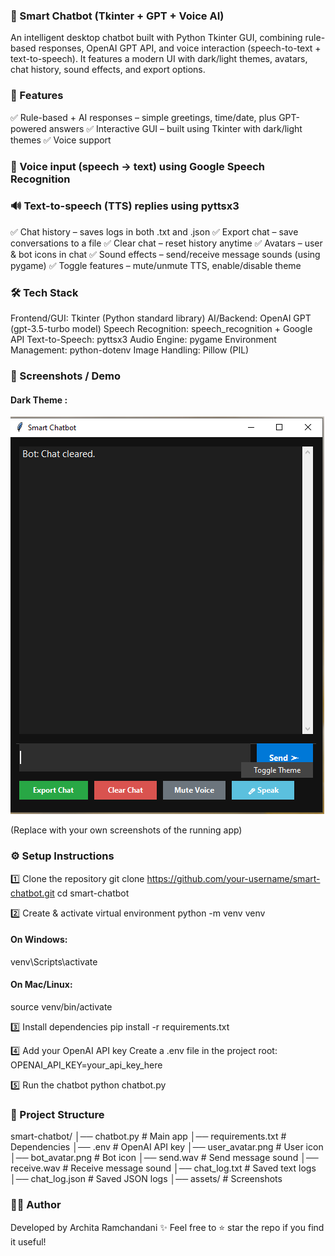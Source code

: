 ### 🧠 Smart Chatbot (Tkinter + GPT + Voice AI)

An intelligent desktop chatbot built with Python Tkinter GUI, combining rule-based responses, OpenAI GPT API, and voice interaction (speech-to-text + text-to-speech).
It features a modern UI with dark/light themes, avatars, chat history, sound effects, and export options.

### 🚀 Features

✅ Rule-based + AI responses – simple greetings, time/date, plus GPT-powered answers
✅ Interactive GUI – built using Tkinter with dark/light themes
✅ Voice support

### 🎤 Voice input (speech → text) using Google Speech Recognition

### 🔊 Text-to-speech (TTS) replies using pyttsx3
✅ Chat history – saves logs in both .txt and .json
✅ Export chat – save conversations to a file
✅ Clear chat – reset history anytime
✅ Avatars – user & bot icons in chat
✅ Sound effects – send/receive message sounds (using pygame)
✅ Toggle features – mute/unmute TTS, enable/disable theme

### 🛠️ Tech Stack
Frontend/GUI: Tkinter (Python standard library)
AI/Backend: OpenAI GPT (gpt-3.5-turbo model)
Speech Recognition: speech_recognition + Google API
Text-to-Speech: pyttsx3
Audio Engine: pygame
Environment Management: python-dotenv
Image Handling: Pillow (PIL)

### 📸 Screenshots / Demo
#### Dark Theme :
![Dark Theme](Project%20Chatbot/Demo%20Images/demo%20chatbot%20black%20theme.png)


(Replace with your own screenshots of the running app)

### ⚙️ Setup Instructions
1️⃣ Clone the repository
git clone https://github.com/your-username/smart-chatbot.git
cd smart-chatbot

2️⃣ Create & activate virtual environment
python -m venv venv
#### On Windows:
venv\Scripts\activate
#### On Mac/Linux:
source venv/bin/activate

3️⃣ Install dependencies
pip install -r requirements.txt

4️⃣ Add your OpenAI API key
Create a .env file in the project root:
OPENAI_API_KEY=your_api_key_here

5️⃣ Run the chatbot
python chatbot.py

### 📂 Project Structure
smart-chatbot/
│── chatbot.py              # Main app
│── requirements.txt        # Dependencies
│── .env                    # OpenAI API key
│── user_avatar.png         # User icon
│── bot_avatar.png          # Bot icon
│── send.wav                # Send message sound
│── receive.wav             # Receive message sound
│── chat_log.txt            # Saved text logs
│── chat_log.json           # Saved JSON logs
│── assets/                 # Screenshots

### 👩‍💻 Author
Developed by Archita Ramchandani ✨
Feel free to ⭐ star the repo if you find it useful!
